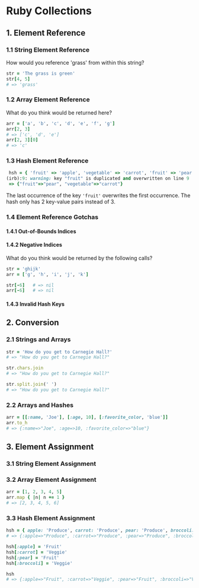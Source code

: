 # Ruby Collections

## 1. Element Reference
### 1.1 String Element Reference

How would you reference 'grass' from within this string?

```ruby
str = 'The grass is green'
str[4, 5]
# => 'grass'
```

### 1.2 Array Element Reference

What do you think would be returned here?

```ruby
arr = ['a', 'b', 'c', 'd', 'e', 'f', 'g']
arr[2, 3]
# => ['c', 'd', 'e']
arr[2, 3][0]
# => 'c'
```

### 1.3 Hash Element Reference

```ruby
 hsh = { 'fruit' => 'apple', 'vegetable' => 'carrot', 'fruit' => 'pear' }
(irb):9: warning: key "fruit" is duplicated and overwritten on line 9
 => {"fruit"=>"pear", "vegetable"=>"carrot"}
 ```

The last occurrence of the key `'fruit'` overwrites the first occurrence.
The hash only has 2 key-value pairs instead of 3.

### 1.4 Element Reference Gotchas

#### 1.4.1 Out-of-Bounds Indices

#### 1.4.2 Negative Indices

What do you think would be returned by the following calls?

```ruby
str = 'ghijk'
arr = ['g', 'h', 'i', 'j', 'k']

str[-6]   # => nil
arr[-6]   # => nil
```
#### 1.4.3 Invalid Hash Keys

## 2. Conversion

### 2.1 Strings and Arrays

```ruby
str = 'How do you get to Carnegie Hall?'
# => "How do you get to Carnegie Hall?"

str.chars.join
# => "How do you get to Carnegie Hall?"

str.split.join(' ')
# => "How do you get to Carnegie Hall?"
 ```

### 2.2 Arrays and Hashes

```ruby
arr = [[:name, 'Joe'], [:age, 10], [:favorite_color, 'blue']]
arr.to_h
# => {:name=>"Joe", :age=>10, :favorite_color=>"blue"}
```

## 3. Element Assignment

### 3.1 String Element Assignment

### 3.2 Array Element Assignment

```ruby
arr = [1, 2, 3, 4, 5]
arr.map { |n| n += 1 }
# => [2, 3, 4, 5, 6]
```

### 3.3 Hash Element Assignment

```ruby
hsh = { apple: 'Produce', carrot: 'Produce', pear: 'Produce', broccoli: 'Produce' }
# => {:apple=>"Produce", :carrot=>"Produce", :pear=>"Produce", :broccoli=>"Produce"}

hsh[:apple] = 'Fruit'
hsh[:carrot] = 'Veggie'
hsh[:pear] = 'Fruit'
hsh[:broccoli] = 'Veggie'

hsh
# => {:apple=>"Fruit", :carrot=>"Veggie", :pear=>"Fruit", :broccoli=>"Veggie"}
```
